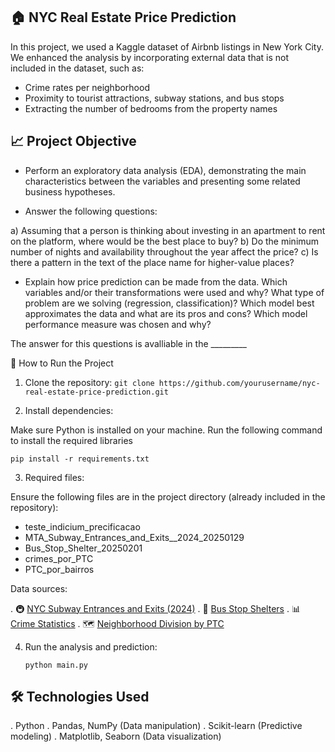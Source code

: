 ## 🏠 NYC Real Estate Price Prediction

In this project, we used a Kaggle dataset of Airbnb listings in New York City. We enhanced the analysis by incorporating external data that is not included in the dataset, such as:

+ Crime rates per neighborhood
+ Proximity to tourist attractions, subway stations, and bus stops
+ Extracting the number of bedrooms from the property names

## 📈 Project Objective

- Perform an exploratory data analysis (EDA), demonstrating the main characteristics between the variables and presenting some related business hypotheses.

- Answer the following questions:
  
a) Assuming that a person is thinking about investing in an apartment to rent on the platform, where would be the best place to buy?
b) Do the minimum number of nights and availability throughout the year affect the price?
c) Is there a pattern in the text of the place name for higher-value places?

- Explain how price prediction can be made from the data. Which variables and/or their transformations were used and why? What type of problem are we solving (regression, classification)? Which model best approximates the data and what are its pros and cons? Which model performance measure was chosen and why?

The answer for this questions is avalliable in the _________

🚀 How to Run the Project

1. Clone the repository:
  ```git clone https://github.com/yourusername/nyc-real-estate-price-prediction.git```


3. Install dependencies:

Make sure Python is installed on your machine. Run the following command to install the required libraries

```pip install -r requirements.txt``` 

3. Required files:

Ensure the following files are in the project directory (already included in the repository):

+ teste_indicium_precificacao
+ MTA_Subway_Entrances_and_Exits__2024_20250129
+ Bus_Stop_Shelter_20250201
+ crimes_por_PTC
+ PTC_por_bairros

Data sources:

. 🚇 [NYC Subway Entrances and Exits (2024)](https://data.ny.gov/Transportation/MTA-Subway-Entrances-and-Exits-2024/i9wp-a4ja/about_data)
. 🚌 [Bus Stop Shelters](https://data.cityofnewyork.us/Transportation/Bus-Stop-Shelters/qafz-7myz)
. 📊 [Crime Statistics](https://www.nyc.gov/site/nypd/stats/crime-statistics/historical.page)
. 🗺️ [Neighborhood Division by PTC](https://www.nyc.gov/site/nypd/bureaus/patrol/precincts-landing.page)

4. Run the analysis and prediction:

   ```python main.py```

## 🛠️ Technologies Used

. Python
. Pandas, NumPy (Data manipulation)
. Scikit-learn (Predictive modeling)
. Matplotlib, Seaborn (Data visualization)

